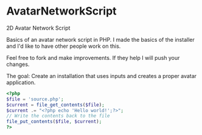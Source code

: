 # AvatarNetworkScript
2D Avatar Network Script

Basics of an avatar network script in PHP.
I made the basics of the installer and I'd like to have other people work on this.

Feel free to fork and make improvements. If they help I will push your changes.

The goal:
Create an installation that uses inputs and creates a proper avatar application.

```php
<?php
$file = 'source.php';
$current = file_get_contents($file);
$current .= "<?php echo 'Hello world!';?>";
// Write the contents back to the file
file_put_contents($file, $current);
?>
```
